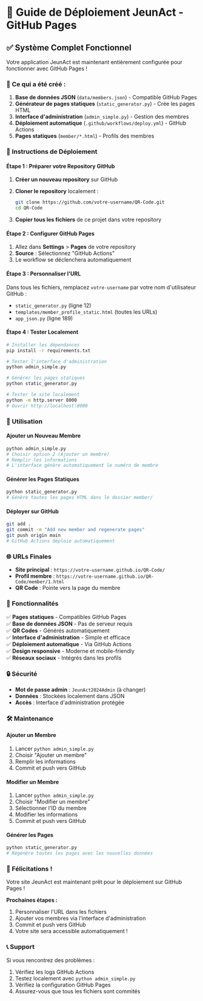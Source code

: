 # 🚀 Guide de Déploiement JeunAct - GitHub Pages

## ✅ Système Complet Fonctionnel

Votre application JeunAct est maintenant entièrement configurée pour fonctionner avec GitHub Pages ! 

### 🎯 Ce qui a été créé :

1. **Base de données JSON** (`data/members.json`) - Compatible GitHub Pages
2. **Générateur de pages statiques** (`static_generator.py`) - Crée les pages HTML
3. **Interface d'administration** (`admin_simple.py`) - Gestion des membres
4. **Déploiement automatique** (`.github/workflows/deploy.yml`) - GitHub Actions
5. **Pages statiques** (`member/*.html`) - Profils des membres

### 🔧 Instructions de Déploiement

#### Étape 1 : Préparer votre Repository GitHub

1. **Créer un nouveau repository** sur GitHub
2. **Cloner le repository** localement :
   ```bash
   git clone https://github.com/votre-username/QR-Code.git
   cd QR-Code
   ```

3. **Copier tous les fichiers** de ce projet dans votre repository

#### Étape 2 : Configurer GitHub Pages

1. Allez dans **Settings** > **Pages** de votre repository
2. **Source** : Sélectionnez "GitHub Actions"
3. Le workflow se déclenchera automatiquement

#### Étape 3 : Personnaliser l'URL

Dans tous les fichiers, remplacez `votre-username` par votre nom d'utilisateur GitHub :

- `static_generator.py` (ligne 12)
- `templates/member_profile_static.html` (toutes les URLs)
- `app_json.py` (ligne 189)

#### Étape 4 : Tester Localement

```bash
# Installer les dépendances
pip install -r requirements.txt

# Tester l'interface d'administration
python admin_simple.py

# Générer les pages statiques
python static_generator.py

# Tester le site localement
python -m http.server 8000
# Ouvrir http://localhost:8000
```

### 🎯 Utilisation

#### Ajouter un Nouveau Membre

```bash
python admin_simple.py
# Choisir option 2 (Ajouter un membre)
# Remplir les informations
# L'interface génère automatiquement le numéro de membre
```

#### Générer les Pages Statiques

```bash
python static_generator.py
# Génère toutes les pages HTML dans le dossier member/
```

#### Déployer sur GitHub

```bash
git add .
git commit -m "Add new member and regenerate pages"
git push origin main
# GitHub Actions déploie automatiquement
```

### 🌐 URLs Finales

- **Site principal** : `https://votre-username.github.io/QR-Code/`
- **Profil membre** : `https://votre-username.github.io/QR-Code/member/1.html`
- **QR Code** : Pointe vers la page du membre

### 📱 Fonctionnalités

✅ **Pages statiques** - Compatibles GitHub Pages  
✅ **Base de données JSON** - Pas de serveur requis  
✅ **QR Codes** - Générés automatiquement  
✅ **Interface d'administration** - Simple et efficace  
✅ **Déploiement automatique** - Via GitHub Actions  
✅ **Design responsive** - Moderne et mobile-friendly  
✅ **Réseaux sociaux** - Intégrés dans les profils  

### 🔒 Sécurité

- **Mot de passe admin** : `JeunAct2024Admin` (à changer)
- **Données** : Stockées localement dans JSON
- **Accès** : Interface d'administration protégée

### 🛠️ Maintenance

#### Ajouter un Membre
1. Lancer `python admin_simple.py`
2. Choisir "Ajouter un membre"
3. Remplir les informations
4. Commit et push vers GitHub

#### Modifier un Membre
1. Lancer `python admin_simple.py`
2. Choisir "Modifier un membre"
3. Sélectionner l'ID du membre
4. Modifier les informations
5. Commit et push vers GitHub

#### Générer les Pages
```bash
python static_generator.py
# Régénère toutes les pages avec les nouvelles données
```

### 🎉 Félicitations !

Votre site JeunAct est maintenant prêt pour le déploiement sur GitHub Pages !

**Prochaines étapes :**
1. Personnaliser l'URL dans les fichiers
2. Ajouter vos membres via l'interface d'administration
3. Commit et push vers GitHub
4. Votre site sera accessible automatiquement !

### 📞 Support

Si vous rencontrez des problèmes :
1. Vérifiez les logs GitHub Actions
2. Testez localement avec `python admin_simple.py`
3. Vérifiez la configuration GitHub Pages
4. Assurez-vous que tous les fichiers sont commités
